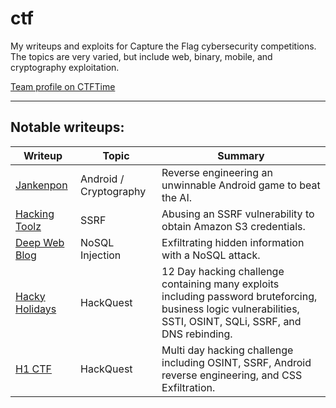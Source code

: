 # ctf
My writeups and exploits for Capture the Flag cybersecurity competitions. The topics are very varied, but include web, binary, mobile, and cryptography exploitation.

[Team profile on CTFTime](https://ctftime.org/team/129011)

---

## Notable writeups:

Writeup | Topic | Summary
---|---|---
[Jankenpon](https://github.com/ryan-cd/ctf/tree/master/2020/interIUT/jankenpon)| Android / Cryptography | Reverse engineering an unwinnable Android game to beat the AI.
[Hacking Toolz](https://github.com/ryan-cd/ctf/tree/master/2021/tenablectf/hacking_toolz) | SSRF | Abusing an SSRF vulnerability to obtain Amazon S3 credentials.
[Deep Web Blog](https://github.com/ryan-cd/ctf/tree/master/2020/square-ctf) | NoSQL Injection | Exfiltrating hidden information with a NoSQL attack.
[Hacky Holidays](https://github.com/ryan-cd/ctf/tree/master/2020/hackyholidays) | HackQuest | 12 Day hacking challenge containing many exploits including password bruteforcing, business logic vulnerabilities, SSTI, OSINT, SQLi, SSRF, and DNS rebinding.
[H1 CTF](https://github.com/ryan-cd/ctf/tree/master/2020/h1-ctf) | HackQuest | Multi day hacking challenge including OSINT, SSRF, Android reverse engineering, and CSS Exfiltration.
